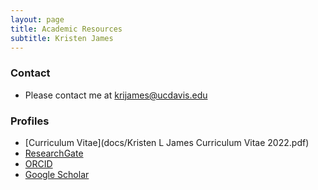 ```yaml
---
layout: page
title: Academic Resources
subtitle: Kristen James
---
```


### Contact
* Please contact me at [krijames@ucdavis.edu](mailto:krijames@ucdavis.edu)

### Profiles
* [Curriculum Vitae](docs/Kristen L James Curriculum Vitae 2022.pdf)
* [ResearchGate](https://www.researchgate.net/profile/Kristen-James-3)
* [ORCID](https://orcid.org/0000-0002-3704-3560)
* [Google Scholar](https://scholar.google.com/citations?user=uwzGA_YAAAAJ&hl=en)

